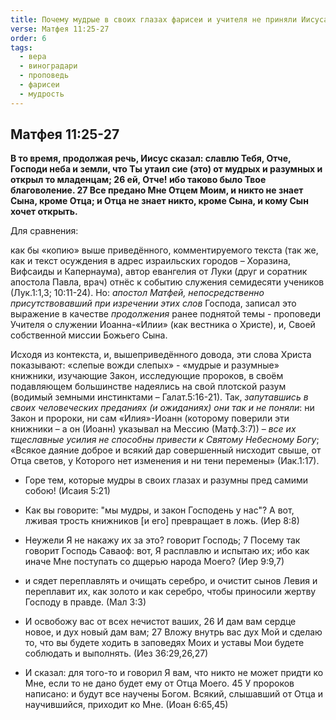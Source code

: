 ```yaml
---
title: Почему мудрые в своих глазах фарисеи и учителя не приняли Иисуса?
verse: Матфея 11:25-27
order: 6
tags:
  - вера
  - виноградари
  - проповедь
  - фарисеи
  - мудрость
---
```

## Матфея 11:25-27

**В то время, продолжая речь, Иисус сказал: славлю Тебя, Отче, Господи неба и земли, что Ты утаил сие (это) от мудрых и разумных и открыл то младенцам; 26 ей, Отче! ибо таково было Твое благоволение. 27 Все предано Мне Отцем Моим, и никто не знает Сына, кроме Отца; и Отца не знает никто, кроме Сына, и кому Сын хочет открыть.**

Для сравнения:

как бы «копию» выше приведённого, комментируемого текста (так же, как и текст осуждения в адрес израильских городов – Хоразина, Вифсаиды и Капернаума), автор евангелия от Луки (друг и соратник апостола Павла, врач) отнёс к событию служения семидесяти учеников (Лук.1:1,3; 10:11-24). Но: *апостол Матфей, непосредственно присутствовавший при изречении этих слов* Господа, записал это выражение в качестве *продолжения* ранее поднятой темы - проповеди Учителя о служении Иоанна-«Илии» (как вестника о Христе), и, Своей собственной миссии Божьего Сына. 
 
 Исходя из контекста, и, вышеприведённого довода, эти слова Христа показывают: «слепые вожди слепых» - «мудрые и разумные» книжники, изучающие Закон, исследующие пророков, в своём подавляющем большинстве надеялись на свой плотской разум (водимый земными инстинктами – Галат.5:16-21). Так, *запутавшись в своих человеческих преданиях (и ожиданиях) они так и не поняли*: ни Закон и пророки, ни сам «Илия»-Иоанн (которому поверили эти книжники – а он (Иоанн) указывал на Мессию (Матф.3:7)) – *все их тщеславные усилия не способны привести к Святому Небесному Богу*; «Всякое даяние доброе и всякий дар совершенный нисходит свыше, от Отца светов, у Которого нет изменения и ни тени перемены» (Иак.1:17). 

- Горе тем, которые мудры в своих глазах и разумны пред самими собою! (Исаия 5:21)
- Как вы говорите: "мы мудры, и закон Господень у нас"? А вот, лживая трость книжников [и его] превращает в ложь. (Иер 8:8)
- Неужели Я не накажу их за это? говорит Господь; 7 Посему так говорит Господь Саваоф: вот, Я расплавлю и испытаю их; ибо как иначе Мне поступать со дщерью народа Моего? (Иер 9:9,7)
- и сядет переплавлять и очищать серебро, и очистит сынов Левия и переплавит их, как золото и как серебро, чтобы приносили жертву Господу в правде. (Мал 3:3)
- И освобожу вас от всех нечистот ваших, 26 И дам вам сердце новое, и дух новый дам вам; 27 Вложу внутрь вас дух Мой и сделаю то, что вы будете ходить в заповедях Моих и уставы Мои будете соблюдать и выполнять. (Иез 36:29,26,27)

- И сказал: для того-то и говорил Я вам, что никто не может придти ко Мне, если то не дано будет ему от Отца Моего. 45 У пророков написано: и будут все научены Богом. Всякий, слышавший от Отца и научившийся, приходит ко Мне. (Иоан 6:65,45)